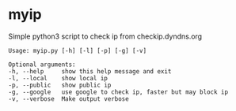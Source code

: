 # myip #

Simple python3 script to check ip from checkip.dyndns.org


    Usage: myip.py [-h] [-l] [-p] [-g] [-v]

    Optional arguments:
    -h, --help     show this help message and exit
    -l, --local    show local ip
    -p, --public   show public ip
    -g, --google   use google to check ip, faster but may block ip
    -v, --verbose  Make output verbose
